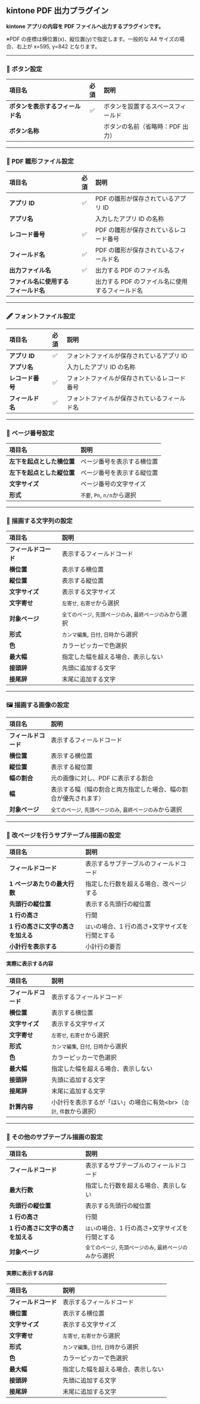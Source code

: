 ## kintone PDF 出力プラグイン

**kintone アプリの内容を PDF ファイルへ出力するプラグインです。**

※PDF の座標は横位置(x)、縦位置(y)で指定します。一般的な A4 サイズの場合、右上が x=595, y=842 となります。

---

### 📌 ボタン設定

| 項目名                           | 必須 | 説明                               |
| :------------------------------- | :--: | :--------------------------------- |
| **ボタンを表示するフィールド名** |  ✅  | ボタンを設置するスペースフィールド |
| **ボタン名称**                   |      | ボタンの名前（省略時：PDF 出力）   |

---

### 📄 PDF 雛形ファイル設定

| 項目名                               | 必須 | 説明                                            |
| :----------------------------------- | :--: | :---------------------------------------------- |
| **アプリ ID**                        |  ✅  | PDF の雛形が保存されているアプリ ID             |
| **アプリ名**                         |      | 入力したアプリ ID の名称                        |
| **レコード番号**                     |  ✅  | PDF の雛形が保存されているレコード番号          |
| **フィールド名**                     |  ✅  | PDF の雛形が保存されているフィールド名          |
| **出力ファイル名**                   |  ✅  | 出力する PDF のファイル名                       |
| **ファイル名に使用するフィールド名** |      | 出力する PDF のファイル名に使用するフィールド名 |

---

### 🖋️ フォントファイル設定

| 項目名           | 必須 | 説明                                         |
| :--------------- | :--: | :------------------------------------------- |
| **アプリ ID**    |  ✅  | フォントファイルが保存されているアプリ ID    |
| **アプリ名**     |      | 入力したアプリ ID の名称                     |
| **レコード番号** |  ✅  | フォントファイルが保存されているレコード番号 |
| **フィールド名** |  ✅  | フォントファイルが保存されているフィールド名 |

---

### 🔢 ページ番号設定

| 項目名                     | 説明                        |
| :------------------------- | :-------------------------- |
| **左下を起点とした横位置** | ページ番号を表示する横位置  |
| **左下を起点とした縦位置** | ページ番号を表示する縦位置  |
| **文字サイズ**             | ページ番号の文字サイズ      |
| **形式**                   | `不要`, `Pn`, `n/n`から選択 |

---

### 📝 描画する文字列の設定

| 項目名               | 説明                                                       |
| :------------------- | :--------------------------------------------------------- |
| **フィールドコード** | 表示するフィールドコード                                   |
| **横位置**           | 表示する横位置                                             |
| **縦位置**           | 表示する縦位置                                             |
| **文字サイズ**       | 表示する文字サイズ                                         |
| **文字寄せ**         | `左寄せ`, `右寄せ`から選択                                 |
| **対象ページ**       | `全てのページ`, `先頭ページのみ`, `最終ページのみ`から選択 |
| **形式**             | `カンマ編集`, `日付`, `日時`から選択                       |
| **色**               | カラーピッカーで色選択                                     |
| **最大幅**           | 指定した幅を超える場合、表示しない                         |
| **接頭辞**           | 先頭に追加する文字                                         |
| **接尾辞**           | 末尾に追加する文字                                         |

---

### 🖼️ 描画する画像の設定

| 項目名               | 説明                                                             |
| :------------------- | :--------------------------------------------------------------- |
| **フィールドコード** | 表示するフィールドコード                                         |
| **横位置**           | 表示する横位置                                                   |
| **縦位置**           | 表示する縦位置                                                   |
| **幅の割合**         | 元の画像に対し、PDF に表示する割合                               |
| **幅**               | 表示する幅（幅の割合と両方指定した場合、幅の割合が優先されます） |
| **対象ページ**       | `全てのページ`, `先頭ページのみ`, `最終ページのみ`から選択       |

---

### 📃 改ページを行うサブテーブル描画の設定

| 項目名                             | 説明                                            |
| :--------------------------------- | :---------------------------------------------- |
| **フィールドコード**               | 表示するサブテーブルのフィールドコード          |
| **1 ページあたりの最大行数**       | 指定した行数を超える場合、改ページする          |
| **先頭行の縦位置**                 | 表示する先頭行の縦位置                          |
| **1 行の高さ**                     | 行間                                            |
| **1 行の高さに文字の高さを加える** | `はい`の場合、1 行の高さ+文字サイズを行間とする |
| **小計行を表示する**               | 小計行の要否                                    |

#### 実際に表示する内容

| 項目名               | 説明                                                                   |
| :------------------- | :--------------------------------------------------------------------- |
| **フィールドコード** | 表示するフィールドコード                                               |
| **横位置**           | 表示する横位置                                                         |
| **文字サイズ**       | 表示する文字サイズ                                                     |
| **文字寄せ**         | `左寄せ`, `右寄せ`から選択                                             |
| **形式**             | `カンマ編集`, `日付`, `日時`から選択                                   |
| **色**               | カラーピッカーで色選択                                                 |
| **最大幅**           | 指定した幅を超える場合、表示しない                                     |
| **接頭辞**           | 先頭に追加する文字                                                     |
| **接尾辞**           | 末尾に追加する文字                                                     |
| **計算内容**         | 小計行を表示するが「はい」の場合に有効\<br\>（`合計`, `件数`から選択） |

---

### 📃 その他のサブテーブル描画の設定

| 項目名                             | 説明                                                       |
| :--------------------------------- | :--------------------------------------------------------- |
| **フィールドコード**               | 表示するサブテーブルのフィールドコード                     |
| **最大行数**                       | 指定した行数を超える場合、表示しない                       |
| **先頭行の縦位置**                 | 表示する先頭行の縦位置                                     |
| **1 行の高さ**                     | 行間                                                       |
| **1 行の高さに文字の高さを加える** | `はい`の場合、1 行の高さ+文字サイズを行間とする            |
| **対象ページ**                     | `全てのページ`, `先頭ページのみ`, `最終ページのみ`から選択 |

#### 実際に表示する内容

| 項目名               | 説明                                 |
| :------------------- | :----------------------------------- |
| **フィールドコード** | 表示するフィールドコード             |
| **横位置**           | 表示する横位置                       |
| **文字サイズ**       | 表示する文字サイズ                   |
| **文字寄せ**         | `左寄せ`, `右寄せ`から選択           |
| **形式**             | `カンマ編集`, `日付`, `日時`から選択 |
| **色**               | カラーピッカーで色選択               |
| **最大幅**           | 指定した幅を超える場合、表示しない   |
| **接頭辞**           | 先頭に追加する文字                   |
| **接尾辞**           | 末尾に追加する文字                   |
